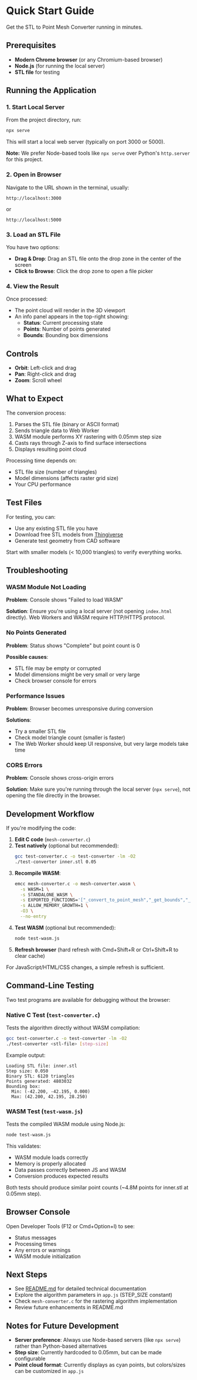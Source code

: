 # Quick Start Guide

Get the STL to Point Mesh Converter running in minutes.

## Prerequisites

- **Modern Chrome browser** (or any Chromium-based browser)
- **Node.js** (for running the local server)
- **STL file** for testing

## Running the Application

### 1. Start Local Server

From the project directory, run:

```bash
npx serve
```

This will start a local web server (typically on port 3000 or 5000).

**Note:** We prefer Node-based tools like `npx serve` over Python's `http.server` for this project.

### 2. Open in Browser

Navigate to the URL shown in the terminal, usually:
```
http://localhost:3000
```

or

```
http://localhost:5000
```

### 3. Load an STL File

You have two options:

- **Drag & Drop**: Drag an STL file onto the drop zone in the center of the screen
- **Click to Browse**: Click the drop zone to open a file picker

### 4. View the Result

Once processed:
- The point cloud will render in the 3D viewport
- An info panel appears in the top-right showing:
  - **Status**: Current processing state
  - **Points**: Number of points generated
  - **Bounds**: Bounding box dimensions

## Controls

- **Orbit**: Left-click and drag
- **Pan**: Right-click and drag
- **Zoom**: Scroll wheel

## What to Expect

The conversion process:
1. Parses the STL file (binary or ASCII format)
2. Sends triangle data to Web Worker
3. WASM module performs XY rastering with 0.05mm step size
4. Casts rays through Z-axis to find surface intersections
5. Displays resulting point cloud

Processing time depends on:
- STL file size (number of triangles)
- Model dimensions (affects raster grid size)
- Your CPU performance

## Test Files

For testing, you can:
- Use any existing STL file you have
- Download free STL models from [Thingiverse](https://www.thingiverse.com/)
- Generate test geometry from CAD software

Start with smaller models (< 10,000 triangles) to verify everything works.

## Troubleshooting

### WASM Module Not Loading

**Problem**: Console shows "Failed to load WASM"

**Solution**: Ensure you're using a local server (not opening `index.html` directly). Web Workers and WASM require HTTP/HTTPS protocol.

### No Points Generated

**Problem**: Status shows "Complete" but point count is 0

**Possible causes**:
- STL file may be empty or corrupted
- Model dimensions might be very small or very large
- Check browser console for errors

### Performance Issues

**Problem**: Browser becomes unresponsive during conversion

**Solutions**:
- Try a smaller STL file
- Check model triangle count (smaller is faster)
- The Web Worker should keep UI responsive, but very large models take time

### CORS Errors

**Problem**: Console shows cross-origin errors

**Solution**: Make sure you're running through the local server (`npx serve`), not opening the file directly in the browser.

## Development Workflow

If you're modifying the code:

1. **Edit C code** (`mesh-converter.c`)
2. **Test natively** (optional but recommended):
   ```bash
   gcc test-converter.c -o test-converter -lm -O2
   ./test-converter inner.stl 0.05
   ```
3. **Recompile WASM**:
   ```bash
   emcc mesh-converter.c -o mesh-converter.wasm \
     -s WASM=1 \
     -s STANDALONE_WASM \
     -s EXPORTED_FUNCTIONS='["_convert_to_point_mesh","_get_bounds","_free_output","_malloc","_free","_test_triangle_data"]' \
     -s ALLOW_MEMORY_GROWTH=1 \
     -O3 \
     --no-entry
   ```
4. **Test WASM** (optional but recommended):
   ```bash
   node test-wasm.js
   ```
5. **Refresh browser** (hard refresh with Cmd+Shift+R or Ctrl+Shift+R to clear cache)

For JavaScript/HTML/CSS changes, a simple refresh is sufficient.

## Command-Line Testing

Two test programs are available for debugging without the browser:

### Native C Test (`test-converter.c`)
Tests the algorithm directly without WASM compilation:
```bash
gcc test-converter.c -o test-converter -lm -O2
./test-converter <stl-file> [step-size]
```

Example output:
```
Loading STL file: inner.stl
Step size: 0.050
Binary STL: 6120 triangles
Points generated: 4803032
Bounding box:
  Min: (-42.200, -42.195, 0.000)
  Max: (42.200, 42.195, 28.250)
```

### WASM Test (`test-wasm.js`)
Tests the compiled WASM module using Node.js:
```bash
node test-wasm.js
```

This validates:
- WASM module loads correctly
- Memory is properly allocated
- Data passes correctly between JS and WASM
- Conversion produces expected results

Both tests should produce similar point counts (~4.8M points for inner.stl at 0.05mm step).

## Browser Console

Open Developer Tools (F12 or Cmd+Option+I) to see:
- Status messages
- Processing times
- Any errors or warnings
- WASM module initialization

## Next Steps

- See [README.md](README.md) for detailed technical documentation
- Explore the algorithm parameters in `app.js` (STEP_SIZE constant)
- Check `mesh-converter.c` for the rastering algorithm implementation
- Review future enhancements in README.md

## Notes for Future Development

- **Server preference**: Always use Node-based servers (like `npx serve`) rather than Python-based alternatives
- **Step size**: Currently hardcoded to 0.05mm, but can be made configurable
- **Point cloud format**: Currently displays as cyan points, but colors/sizes can be customized in `app.js`
